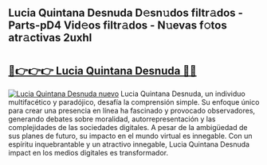 ## Lucia Quintana Desnuda D𝚎sn𝚞dos filtr𝚊dos - Parts-pD4 Vid𝚎os filtr𝚊dos - N𝚞evas f𝚘tos atr𝚊ctivas 2uxhI

# <h2><a href="http://mb6kbn9.tromn.icu/?c=Lucia+Quintana+Desnuda">🔗👉👉👉 Lucia Quintana Desnuda 🔗🔗</a></h2>

[![Lucia Quintana Desnuda nuevo](https://i.imgur.com/pEAQMta.gif)](http://mb6kbn9.tromn.icu/?c=Lucia+Quintana+Desnuda)
Lucia Quintana Desnuda, un individuo multifacético y paradójico, desafía la comprensión simple. Su enfoque único para crear una presencia en línea ha fascinado y provocado observadores, generando debates sobre moralidad, autorrepresentación y las complejidades de las sociedades digitales. A pesar de la ambigüedad de sus planes de futuro, su impacto en el mundo virtual es innegable. Con un espíritu inquebrantable y un atractivo innegable, Lucia Quintana Desnuda impact en los medios digitales es transformador.
